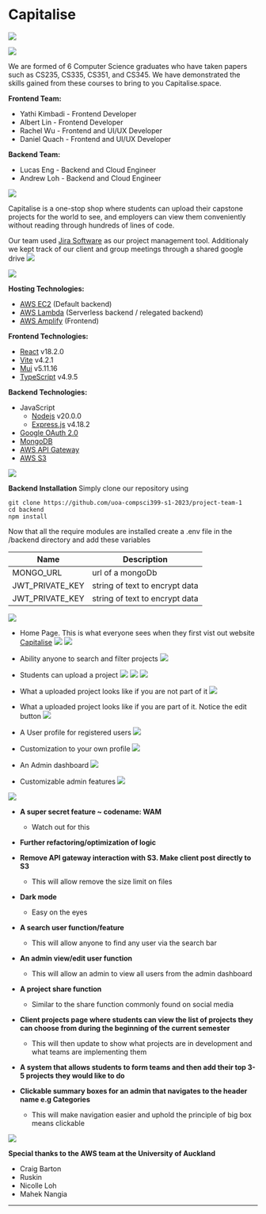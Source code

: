 # Capitalise

![](/markdown/TeamName.svg)

![](/markdown/Team.svg)

We are formed of 6 Computer Science graduates who have taken papers such as CS235, CS335, CS351, and CS345. We have demonstrated the skills gained from these courses to bring to you Capitalise.space.

**Frontend Team:**

- Yathi Kimbadi - Frontend Developer
- Albert Lin - Frontend Developer
- Rachel Wu - Frontend and UI/UX Developer
- Daniel Quach - Frontend and UI/UX Developer

**Backend Team:**

- Lucas Eng - Backend and Cloud Engineer
- Andrew Loh - Backend and Cloud Engineer

![](/markdown/ProjectInformation.svg)

Capitalise is a one-stop shop where students can upload their capstone projects for the world to see, and employers can view them conveniently without reading through hundreds of lines of code. 

Our team used [Jira Software](https://www.atlassian.com/software/jira) as our project management tool. Additionaly we kept track of our client and group meetings through a shared google drive
![](/markdown/roadmap.png)


![](/markdown/Technologies.svg)

**Hosting Technologies:**

- [AWS EC2](https://aws.amazon.com/ec2/) (Default backend)
- [AWS Lambda](https://aws.amazon.com/lambda/) (Serverless backend / relegated backend)
- [AWS Amplify](https://aws.amazon.com/amplify/) (Frontend)

**Frontend Technologies:**

- [React](https://react.dev/) v18.2.0
- [Vite](https://vitejs.dev/) v4.2.1
- [Mui](https://mui.com/) v5.11.16
- [TypeScript](https://www.typescriptlang.org/) v4.9.5

**Backend Technologies:**

- JavaScript
  - [Nodejs](https://nodejs.org/en) v20.0.0
  - [Express.js](https://expressjs.com/) v4.18.2
- [Google OAuth 2.0](https://developers.google.com/identity/protocols/oauth2)
- [MongoDB](https://www.mongodb.com/)
- [AWS API Gateway](https://aws.amazon.com/api-gateway/)
- [AWS S3](https://aws.amazon.com/s3/)


![](/markdown/Installation.svg)

**Backend Installation**
Simply clone our repository using 
```
git clone https://github.com/uoa-compsci399-s1-2023/project-team-1
cd backend
npm install
```
Now that all the require modules are installed create a .env file in the /backend directory and add these variables

|      Name     |  Description  |
| ------------- | ------------- |
| MONGO_URL | url of a mongoDb  |
| JWT_PRIVATE_KEY  | string of text to encrypt data  |
| JWT_PRIVATE_KEY  | string of text to encrypt data  |


![](/markdown/DeploymentUsage.svg)

- Home Page. This is what everyone sees when they first vist out website [Capitalise](https://www.capitalise.space/)
![](/markdown/DeploymentImages/homepage.png)
![](/markdown/DeploymentImages/homepage2.png)

- Ability anyone to search and filter projects
![](/markdown/DeploymentImages/searchFUnction.png)

- Students can upload a project
![](/markdown/DeploymentImages/uploadProject1.png)
![](/markdown/DeploymentImages/uploadProject2.png)
![](/markdown/DeploymentImages/uploadProject3.png)

- What a uploaded project looks like if you are not part of it
![](/markdown/DeploymentImages/projectDefault.png)

- What a uploaded project looks like if you are part of it. Notice the edit button
![](/markdown/DeploymentImages/projectEdit.png)

- A User profile for registered users
![](/markdown/DeploymentImages/userProfile.png)

- Customization to your own profile
![](/markdown/DeploymentImages/userProfile2.png)

- An Admin dashboard
![](/markdown/DeploymentImages/adminDashboard.png)

- Customizable admin features 
![](/markdown/DeploymentImages/adminUploadAward.png)

![](/markdown/FuturePlans.svg)

- **A super secret feature ~ codename: WAM**
  - Watch out for this
  
- **Further refactoring/optimization of logic**

- **Remove API gateway interaction with S3. Make client post directly to S3**
  - This will allow remove the size limit on files 
  
- **Dark mode**
  - Easy on the eyes
 
- **A search user function/feature**
  - This will allow anyone to find any user via the search bar
 
- **An admin view/edit user function**
  - This will allow an admin to view all users from the admin dashboard
  
- **A project share function**
  - Similar to the share function commonly found on social media
  
- **Client projects page where students can view the list of projects they can choose from during the beginning of the current semester**
  - This will then update to show what projects are in development and what teams are implementing them
  
- **A system that allows students to form teams and then add their top 3-5 projects they would like to do**
 
  
- **Clickable summary boxes for an admin that navigates to the header name e.g Categories**
  - This will make navigation easier and uphold the principle of big box means clickable


![](/markdown/Acknowledgements.svg)

**Special thanks to the AWS team at the University of Auckland**
  - Craig Barton
  - Ruskin
  - Nicolle Loh
  - Mahek Nangia

****
